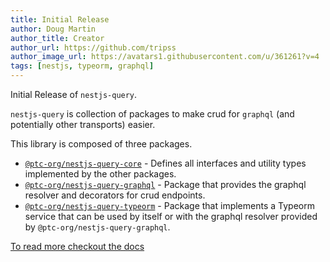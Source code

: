 ```yaml
---
title: Initial Release
author: Doug Martin
author_title: Creator
author_url: https://github.com/tripss
author_image_url: https://avatars1.githubusercontent.com/u/361261?v=4
tags: [nestjs, typeorm, graphql]
---
```


Initial Release of `nestjs-query`.

`nestjs-query` is collection of packages to make crud for `graphql` (and potentially other transports) easier.

This library is composed of three packages.

* [`@ptc-org/nestjs-query-core`](https://github.com/tripss/nestjs-query/tree/master/packages/core) - Defines all interfaces and utility types implemented by the other packages.
* [`@ptc-org/nestjs-query-graphql`](https://github.com/tripss/nestjs-query/tree/master/packages/graphql) - Package that provides the graphql resolver and decorators for crud endpoints.
* [`@ptc-org/nestjs-query-typeorm`](https://github.com/tripss/nestjs-query/tree/master/packages/typeorm) - Package that implements a Typeorm service that can be used by itself or with the graphql resolver provided by `@ptc-org/nestjs-query-graphql`.

[To read more checkout the docs](https://tripss.github.io/nestjs-query/docs/introduction/getting-started)
